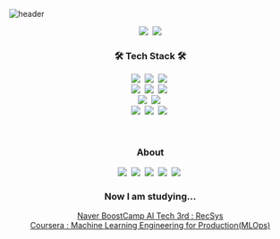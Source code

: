 ![header](https://capsule-render.vercel.app/api?type=waving&color=timeGradient&height=150&section=header&text=Park%20Ki-Bum%20:%20Polar&fontSize=50)

<p align="center">
  <img src="https://hits.seeyoufarm.com/api/count/incr/badge.svg?url=https%3A%2F%2Fgithub.com%2Fcow-coding&count_bg=%232DD5B9&title_bg=%23555555&icon=github.svg&icon_color=%23E7E7E7&title=hits&edge_flat=false"/>&nbsp;
  <img src="https://img.shields.io/github/followers/cow-coding?style=social"/>
</p>

<h3 align="center">🛠 Tech Stack 🛠</h3>
<p align="center">
  <img src ="https://img.shields.io/badge/C++-00897B?&style=flat-square&logo=c%2B%2B&logoColor=white"/>&nbsp;
  <img src ="https://img.shields.io/badge/Go-00ADD8?&style=flat-square&logo=Go&logoColor=white"/>&nbsp;
  <img src ="https://img.shields.io/badge/Linux-FCC624?&style=flat-square&logo=Linux&logoColor=white"/>&nbsp;
  <br>
  <img src="https://img.shields.io/badge/Python-3766AB?style=flat-square&logo=Python&logoColor=white"/>&nbsp;
  <img src="https://img.shields.io/badge/TensorFlow-FF6F00?style=flat-square&logo=tensorflow&logoColor=white"/>&nbsp;
  <img src="https://img.shields.io/badge/PyTorch-EE4C2C?style=flat-square&logo=pytorch&logoColor=white"/>&nbsp;
  <br>
  <img src ="https://img.shields.io/badge/pandas-150458?&style=flat-square&logo=pandas&logoColor=white"/>&nbsp;
  <img src ="https://img.shields.io/badge/scikitlearn-F7931E?&style=flat-square&logo=scikitlearn&logoColor=white"/>&nbsp;
  <br>
  <img src ="https://img.shields.io/badge/NodeJS-339933?&style=flat-square&logo=node.js&logoColor=white"/>&nbsp;
  <img src ="https://img.shields.io/badge/MySQL-4479A1?&style=flat-square&logo=MySQL&logoColor=white"/>&nbsp;
  <img src ="https://img.shields.io/badge/ELK-005571?&style=flat-square&logo=elastic&logoColor=white"/>&nbsp;
</p>

<br>

<h3 align="center"> About </h3>
<p align="center">
  <a href="https://cow-coding.github.io/"><img src ="http://img.shields.io/badge/-Tech%20blog-black?style=flat-square&logo=github"/></a>&nbsp;
  <a href="mailto:kbp0237@gmail.com"><img src ="https://img.shields.io/badge/Gmail-d14836?style=flat-square&logo=Gmail&logoColor=white"/></a>&nbsp;
  <a href="mailto:pgb97@naver.com"><img src ="https://img.shields.io/badge/email-03C75A?style=flat-square&logo=naver&logoColor=white"/></a>&nbsp;
  <a href="https://github.com/cow-coding/CV/blob/main/CV.pdf"><img src ="https://img.shields.io/badge/CV-02458D?style=flat-square&logo=apple&logoColor=white"/></a>&nbsp;
  <a href="https://www.linkedin.com/in/kbp0237/"><img src="https://img.shields.io/badge/LinkedIn-0A66C2?style=flat-square&logo=linkedin&logoColor=white"/></a>&nbsp;
</p>

<h3 align="center"> Now I am studying... </h3>
<p align="center">
  <a href="https://cow-coding.github.io/categories/naver-boostcamp-ai-tech/">Naver BoostCamp AI Tech 3rd : RecSys</a><br>
  <a href="https://github.com/cow-coding/Coursera-MLOps-Specialization">Coursera : Machine Learning Engineering for Production(MLOps)</a>
</p>
